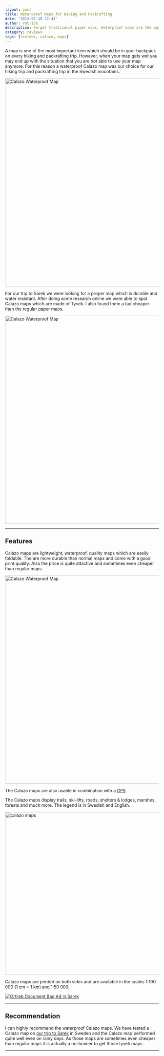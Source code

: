 ```yaml
---
layout: post
title: Waterproof Maps for Hiking and Packrafting
date: "2013-07-19 22:41"
author: Patrick
description: Forget traditional paper maps. Waterproof maps are the way to go
category: reviews
tags: [reviews, calazo, maps]
---
```


A map is one of the most important item which should be in your backpack on every hiking and packrafting trip. However, when your map gets wet you may end up with the situation that you are not able to use your map anymore. For this reason a waterproof Calazo map was our choice for our hiking trip and packrafting trip in the Swedish mountains.
   
<a href="https://www.flickr.com/photos/90204224@N07/9327368022"><img src="https://c3.staticflickr.com/3/2833/9327368022_3b131753c2_b.jpg" width="1024" height="683" alt="Calazo Waterproof Map"></a>
<!--more-->
   
For our trip to Sarek we were looking for a proper map which is durable and water resistant. After doing some research online we were able to spot Calazo maps which are made of Tyvek. I also found them a tad cheaper than the regular paper maps.
   
<a href="https://www.flickr.com/photos/90204224@N07/9323535243"><img src="https://c4.staticflickr.com/8/7335/9323535243_cd1d8953bf_b.jpg" width="1024" height="683" alt="Calazo Waterproof Map"></a>

---

## Features
Calazo maps are lightweight, waterproof, quality maps which are easily foldable. The are more durable than normal maps and come with a good print quality. Also the price is quite attactive and sometimes even cheaper than regular maps.
   
<a href="https://www.flickr.com/photos/90204224@N07/9323537337"><img src="https://c4.staticflickr.com/8/7424/9323537337_1596bcb905_b.jpg" width="1024" height="683" alt="Calazo Waterproof Map"></a>
   
The Calazo maps are also usable in combination with a <a href="http://hikeventures.com/gear-review-suunto-ambit-2-black-hr/" target="_self">GPS</a>. 
   
The Calazo maps display trails, ski-lifts, roads, shelters & lodges, marshes, forests and much more. The legend is in Swedish and English.
   
<a href="http://www.flickr.com/photos/90204224@N07/9326329874/"><img src="http://farm8.staticflickr.com/7382/9326329874_1a45814e32_c.jpg" width="800" height="534" alt="calazo maps"></a>
   
Calazo maps are printed on both sides and are available in the scales 1:100 000 (1 cm = 1 km) and 1:50 000.
   
<a rel="nofollow" href="http://www.flickr.com/photos/90204224@N07/9598994680/" target="_blank"><img src="http://farm3.staticflickr.com/2847/9598994680_4a1279f93c_c.jpg" alt="Ortlieb Document Bag A4 in Sarek"></a>

---

## Recommendation
I can highly recommend the waterproof Calazo maps. We have tested a Calazo map on <a href="http://hikeventures.com/hiking-and-packrafting-in-sarek-day-1/" target="_self">our trip to Sarek</a> in Sweden and the Calazo map performed quite well even on rainy days. As those maps are sometimes even cheaper than regular maps it is actually a no-brainer to get those tyvek maps.

---

<script type="text/javascript">
amzn_assoc_placement = "adunit0";
amzn_assoc_search_bar = "false";
amzn_assoc_tracking_id = "hikeve-20";
amzn_assoc_search_bar_position = "top";
amzn_assoc_ad_mode = "search";
amzn_assoc_ad_type = "smart";
amzn_assoc_marketplace = "amazon";
amzn_assoc_region = "US";
amzn_assoc_title = "Map Case Suggestions";
amzn_assoc_default_search_phrase = "waterproof map case";
amzn_assoc_default_category = "All";
amzn_assoc_linkid = "d0f44bf67133aaf87e8a18d1fe87ceb7";
</script>
<script src="//z-na.amazon-adsystem.com/widgets/onejs?MarketPlace=US"></script>
